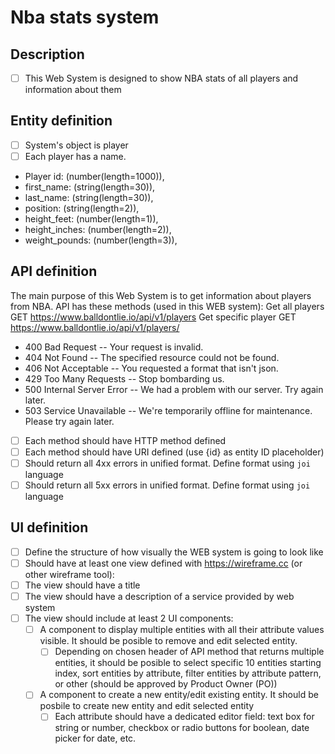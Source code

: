 # Nba stats system

## Description
- [ ] This Web System is designed to show NBA stats of all players and information about them

## Entity definition
- [ ] System's object is player
- [ ] Each player has a name.

- Player id: (number(length=1000)), 
- first_name: (string(length=30)),
- last_name: (string(length=30)),
- position: (string(length=2)),
- height_feet: (number(length=1)),
- height_inches: (number(length=2)),
- weight_pounds: (number(length=3)),

## API definition
The main purpose of this Web System is to get information about players from NBA.
API has these methods (used in this WEB system):
Get all players
GET https://www.balldontlie.io/api/v1/players
Get specific player
GET https://www.balldontlie.io/api/v1/players/<ID>

- 400	Bad Request -- Your request is invalid.
- 404	Not Found -- The specified resource could not be found.
- 406	Not Acceptable -- You requested a format that isn't json.
- 429	Too Many Requests -- Stop bombarding us.
- 500	Internal Server Error -- We had a problem with our server. Try again later.
- 503	Service Unavailable -- We're temporarily offline for maintenance. Please try again later.

- [ ] Each method should have HTTP method defined
- [ ] Each method should have URI defined (use {id} as entity ID placeholder)
- [ ] Should return all 4xx errors in unified format. Define format using `joi` language
- [ ] Should return all 5xx errors in unified format. Define format using `joi` language

## UI definition
- [ ] Define the structure of how visually the WEB system is going to look like
- [ ] Should have at least one view defined with https://wireframe.cc (or other wireframe tool):
- [ ] The view should have a title
- [ ] The view should have a description of a service provided by web system
- [ ] The view should include at least 2 UI components:
    - [ ] A component to display multiple entities with all their attribute values visible. It should be posible to remove and edit selected entity.
        - [ ] Depending on chosen header of API method that returns multiple entities, it should be posible to select specific 10 entities starting index, sort entities by attribute, filter entities by attribute pattern, or other (should be approved by Product Owner (PO))
    - [ ] A component to create a new entity/edit existing entity. It should be posbile to create new entity and edit selected entity
        - [ ] Each attribute should have a dedicated editor field: text box for string or number, checkbox or radio buttons for boolean, date picker for date, etc.
